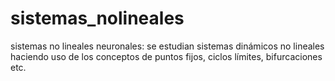 # sistemas_nolineales
 sistemas no lineales neuronales: se estudian sistemas dinámicos no lineales haciendo uso de los conceptos de puntos fijos, ciclos límites, bifurcaciones etc.
